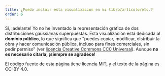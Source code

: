 ```yaml
---
title: ¿Puedo incluir esta visualización en mi libro/artículo/etc.?
order: 6
---
```


Sí, ¡adelante! Yo no he inventado la representación gráfica de dos distribuciones gaussianas superpuestas. Esta visualización está dedicada al **dominio público**, lo que significa que "puedes copiar, modificar, distribuir la obra y hacer comunicación pública, incluso para fines comerciales, sin pedir permiso" (ver [licencia Creative Commons CC0 Universal](https://creativecommons.org/publicdomain/zero/1.0/deed.es_ES)). Aunque **no es necesario citarla, ¡siempre se agradece!**

El código fuente de esta página tiene licencia MIT, y el texto de la página es CC-BY 4.0.